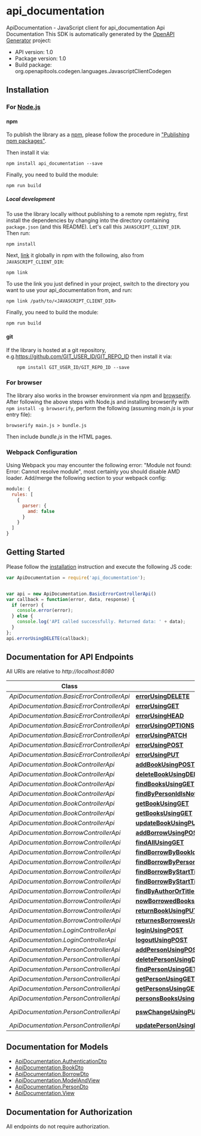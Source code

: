 # api_documentation

ApiDocumentation - JavaScript client for api_documentation
Api Documentation
This SDK is automatically generated by the [OpenAPI Generator](https://openapi-generator.tech) project:

- API version: 1.0
- Package version: 1.0
- Build package: org.openapitools.codegen.languages.JavascriptClientCodegen

## Installation

### For [Node.js](https://nodejs.org/)

#### npm

To publish the library as a [npm](https://www.npmjs.com/), please follow the procedure in ["Publishing npm packages"](https://docs.npmjs.com/getting-started/publishing-npm-packages).

Then install it via:

```shell
npm install api_documentation --save
```

Finally, you need to build the module:

```shell
npm run build
```

##### Local development

To use the library locally without publishing to a remote npm registry, first install the dependencies by changing into the directory containing `package.json` (and this README). Let's call this `JAVASCRIPT_CLIENT_DIR`. Then run:

```shell
npm install
```

Next, [link](https://docs.npmjs.com/cli/link) it globally in npm with the following, also from `JAVASCRIPT_CLIENT_DIR`:

```shell
npm link
```

To use the link you just defined in your project, switch to the directory you want to use your api_documentation from, and run:

```shell
npm link /path/to/<JAVASCRIPT_CLIENT_DIR>
```

Finally, you need to build the module:

```shell
npm run build
```

#### git

If the library is hosted at a git repository, e.g.https://github.com/GIT_USER_ID/GIT_REPO_ID
then install it via:

```shell
    npm install GIT_USER_ID/GIT_REPO_ID --save
```

### For browser

The library also works in the browser environment via npm and [browserify](http://browserify.org/). After following
the above steps with Node.js and installing browserify with `npm install -g browserify`,
perform the following (assuming *main.js* is your entry file):

```shell
browserify main.js > bundle.js
```

Then include *bundle.js* in the HTML pages.

### Webpack Configuration

Using Webpack you may encounter the following error: "Module not found: Error:
Cannot resolve module", most certainly you should disable AMD loader. Add/merge
the following section to your webpack config:

```javascript
module: {
  rules: [
    {
      parser: {
        amd: false
      }
    }
  ]
}
```

## Getting Started

Please follow the [installation](#installation) instruction and execute the following JS code:

```javascript
var ApiDocumentation = require('api_documentation');


var api = new ApiDocumentation.BasicErrorControllerApi()
var callback = function(error, data, response) {
  if (error) {
    console.error(error);
  } else {
    console.log('API called successfully. Returned data: ' + data);
  }
};
api.errorUsingDELETE(callback);

```

## Documentation for API Endpoints

All URIs are relative to *http://localhost:8080*

Class | Method | HTTP request | Description
------------ | ------------- | ------------- | -------------
*ApiDocumentation.BasicErrorControllerApi* | [**errorUsingDELETE**](docs/BasicErrorControllerApi.md#errorUsingDELETE) | **DELETE** /error | error
*ApiDocumentation.BasicErrorControllerApi* | [**errorUsingGET**](docs/BasicErrorControllerApi.md#errorUsingGET) | **GET** /error | error
*ApiDocumentation.BasicErrorControllerApi* | [**errorUsingHEAD**](docs/BasicErrorControllerApi.md#errorUsingHEAD) | **HEAD** /error | error
*ApiDocumentation.BasicErrorControllerApi* | [**errorUsingOPTIONS**](docs/BasicErrorControllerApi.md#errorUsingOPTIONS) | **OPTIONS** /error | error
*ApiDocumentation.BasicErrorControllerApi* | [**errorUsingPATCH**](docs/BasicErrorControllerApi.md#errorUsingPATCH) | **PATCH** /error | error
*ApiDocumentation.BasicErrorControllerApi* | [**errorUsingPOST**](docs/BasicErrorControllerApi.md#errorUsingPOST) | **POST** /error | error
*ApiDocumentation.BasicErrorControllerApi* | [**errorUsingPUT**](docs/BasicErrorControllerApi.md#errorUsingPUT) | **PUT** /error | error
*ApiDocumentation.BookControllerApi* | [**addBookUsingPOST**](docs/BookControllerApi.md#addBookUsingPOST) | **POST** /books | addBook
*ApiDocumentation.BookControllerApi* | [**deleteBookUsingDELETE**](docs/BookControllerApi.md#deleteBookUsingDELETE) | **DELETE** /books/{id} | deleteBook
*ApiDocumentation.BookControllerApi* | [**findBooksUsingGET**](docs/BookControllerApi.md#findBooksUsingGET) | **GET** /books/search | findBooks
*ApiDocumentation.BookControllerApi* | [**findByPersonIdIsNotNullUsingGET**](docs/BookControllerApi.md#findByPersonIdIsNotNullUsingGET) | **GET** /books/borrowed | findByPersonIdIsNotNull
*ApiDocumentation.BookControllerApi* | [**getBookUsingGET**](docs/BookControllerApi.md#getBookUsingGET) | **GET** /books/{id} | getBook
*ApiDocumentation.BookControllerApi* | [**getBooksUsingGET**](docs/BookControllerApi.md#getBooksUsingGET) | **GET** /books | getBooks
*ApiDocumentation.BookControllerApi* | [**updateBookUsingPUT**](docs/BookControllerApi.md#updateBookUsingPUT) | **PUT** /books | updateBook
*ApiDocumentation.BorrowControllerApi* | [**addBorrowUsingPOST**](docs/BorrowControllerApi.md#addBorrowUsingPOST) | **POST** /borrows | addBorrow
*ApiDocumentation.BorrowControllerApi* | [**findAllUsingGET**](docs/BorrowControllerApi.md#findAllUsingGET) | **GET** /borrows | findAll
*ApiDocumentation.BorrowControllerApi* | [**findBorrowByBookIdUsingGET**](docs/BorrowControllerApi.md#findBorrowByBookIdUsingGET) | **GET** /borrows/books/{bookId} | findBorrowByBookId
*ApiDocumentation.BorrowControllerApi* | [**findBorrowByPersonIdUsingGET**](docs/BorrowControllerApi.md#findBorrowByPersonIdUsingGET) | **GET** /borrows/person/{personId} | findBorrowByPersonId
*ApiDocumentation.BorrowControllerApi* | [**findBorrowByStartTimeAndEndTimeIsNotNullUsingGET**](docs/BorrowControllerApi.md#findBorrowByStartTimeAndEndTimeIsNotNullUsingGET) | **GET** /borrows/returned | findBorrowByStartTimeAndEndTimeIsNotNull
*ApiDocumentation.BorrowControllerApi* | [**findBorrowByStartTimeIsNotNullAndEndTimeIsNullUsingGET**](docs/BorrowControllerApi.md#findBorrowByStartTimeIsNotNullAndEndTimeIsNullUsingGET) | **GET** /borrows/borrowed | findBorrowByStartTimeIsNotNullAndEndTimeIsNull
*ApiDocumentation.BorrowControllerApi* | [**findByAuthorOrTitleContainingUsingGET**](docs/BorrowControllerApi.md#findByAuthorOrTitleContainingUsingGET) | **GET** /borrows/search | findByAuthorOrTitleContaining
*ApiDocumentation.BorrowControllerApi* | [**nowBorrowedBooksUsingGET**](docs/BorrowControllerApi.md#nowBorrowedBooksUsingGET) | **GET** /borrows/borrowed/count | nowBorrowedBooks
*ApiDocumentation.BorrowControllerApi* | [**returnBookUsingPUT**](docs/BorrowControllerApi.md#returnBookUsingPUT) | **PUT** /borrows/return | returnBook
*ApiDocumentation.BorrowControllerApi* | [**returnesBorrowesUsingGET**](docs/BorrowControllerApi.md#returnesBorrowesUsingGET) | **GET** /borrows/returned/count | returnesBorrowes
*ApiDocumentation.LoginControllerApi* | [**loginUsingPOST**](docs/LoginControllerApi.md#loginUsingPOST) | **POST** /login | login
*ApiDocumentation.LoginControllerApi* | [**logoutUsingPOST**](docs/LoginControllerApi.md#logoutUsingPOST) | **POST** /logout | logout
*ApiDocumentation.PersonControllerApi* | [**addPersonUsingPOST**](docs/PersonControllerApi.md#addPersonUsingPOST) | **POST** /person | addPerson
*ApiDocumentation.PersonControllerApi* | [**deletePersonUsingDELETE**](docs/PersonControllerApi.md#deletePersonUsingDELETE) | **DELETE** /person/{id} | deletePerson
*ApiDocumentation.PersonControllerApi* | [**findPersonUsingGET**](docs/PersonControllerApi.md#findPersonUsingGET) | **GET** /person/search | findPerson
*ApiDocumentation.PersonControllerApi* | [**getPersonUsingGET**](docs/PersonControllerApi.md#getPersonUsingGET) | **GET** /person/{id} | getPerson
*ApiDocumentation.PersonControllerApi* | [**getPersonsUsingGET**](docs/PersonControllerApi.md#getPersonsUsingGET) | **GET** /person | getPersons
*ApiDocumentation.PersonControllerApi* | [**personsBooksUsingGET**](docs/PersonControllerApi.md#personsBooksUsingGET) | **GET** /persons | personsBooks
*ApiDocumentation.PersonControllerApi* | [**pswChangeUsingPUT**](docs/PersonControllerApi.md#pswChangeUsingPUT) | **PUT** /person/{oldPassword}/{newPassword} | pswChange
*ApiDocumentation.PersonControllerApi* | [**updatePersonUsingPUT**](docs/PersonControllerApi.md#updatePersonUsingPUT) | **PUT** /person | updatePerson


## Documentation for Models

 - [ApiDocumentation.AuthenticationDto](docs/AuthenticationDto.md)
 - [ApiDocumentation.BookDto](docs/BookDto.md)
 - [ApiDocumentation.BorrowDto](docs/BorrowDto.md)
 - [ApiDocumentation.ModelAndView](docs/ModelAndView.md)
 - [ApiDocumentation.PersonDto](docs/PersonDto.md)
 - [ApiDocumentation.View](docs/View.md)


## Documentation for Authorization

All endpoints do not require authorization.
